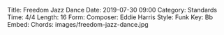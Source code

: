 Title: Freedom Jazz Dance
Date: 2019-07-30 09:00
Category: Standards
Time: 4/4
Length: 16
Form:
Composer: Eddie Harris
Style: Funk
Key: Bb
Embed:
Chords: images/freedom-jazz-dance.jpg
